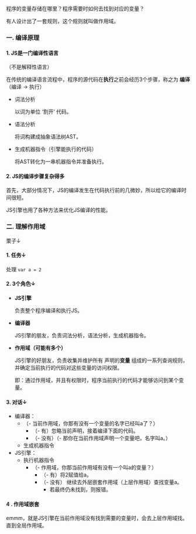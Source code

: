程序的变量存储在哪里？程序需要时如何去找到对应的变量？

有人设计出了一套规则，这个规则就叫做作用域。

### 一. 编译原理

#### 1. JS是一门编译性语言

（不是解释性语言）

在传统的编译语言流程中，程序的源代码在**执行**之前会经历3个步骤，称之为 **编译**（编译 → 执行）

- 词法分析

  以词为单位 ‘割开’ 代码。

- 语法分析

  将词构建成抽象语法树AST。

- 生成机器指令（引擎能执行的代码）

  将AST转化为一串机器指令并准备执行。



#### 2. JS的编译步骤复杂得多

首先，大部分情况下，JS的编译发生在代码执行前的几微妙，所以给它的编译时间很短。

JS引擎也用了各种方法来优化JS编译的性能。

### 二. 理解作用域

栗子↓

#### 1. 任务↓

处理  `var a = 2` 



#### 2. 3个角色↓

- **JS引擎**

  负责整个程序编译和执行JS。

- **编译器**

  JS引擎的朋友，负责词法分析，语法分析，生成机器指令。

- **作用域（可能有多个）**

  JS引擎的好朋友，负责收集并维护所有 声明的**变量** 组成的一系列查询规则，并确定当前执行的代码对这些变量的访问权限。

  即：通过作用域，并且有权限时，程序当前执行的代码才能够访问到某个变量。 



#### 3. 对话↓

 - 编译器： 
   - （- 当前作用域，你那有没有一个变量的名字已经叫a了？）
     - （- 有）忽略当前声明，接着编译下面的代码。
     - （- 没有）（- 那你在当前作用域声明一个变量吧，名字叫a。）
   - 生成机器指令
 - JS引擎：
   - 执行机器指令
     - （- 作用域，你那当前作用域有没有一个叫a的变量？）
       - （- 有）将2赋值给a。
       - （- 没有） 继续去外层嵌套作用域（上层作用域）查找变量a。
         - 若最终仍未找到，则报错。

#### 4 . 作用域嵌套

emmm，就是JS引擎在当前作用域没有找到需要的变量时，会去上层作用域找。直到全局作用域。

